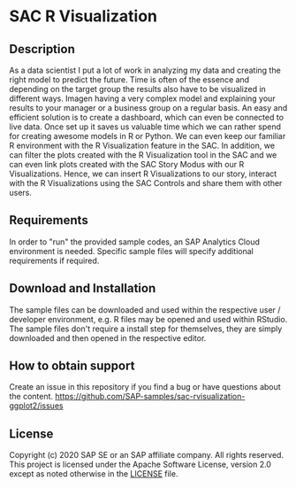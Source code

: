 # SAC R Visualization

## Description
As a data scientist I put a lot of work in analyzing my data and creating the right model to predict the future. Time is often of the essence and depending on the target group the results also have to be visualized in different ways. Imagen having a very complex model and explaining your results to your manager or a business group on a regular basis. An easy and efficient solution is to create a dashboard, which can even be connected to live data. Once set up it saves us valuable time which we can rather spend for creating awesome models in R or Python. We can even keep our familiar R environment with the R Visualization feature in the SAC. In addition, we can filter the plots created with the R Visualization tool in the SAC and we can even link plots created with the SAC Story Modus with our R Visualizations. Hence, we can insert R Visualizations to our story, interact with the R Visualizations using the SAC Controls and share them with other users. 

## Requirements
In order to "run" the provided sample codes, an SAP Analytics Cloud environment is needed. Specific sample files will specify additional requirements if required.

## Download and Installation
The sample files can be downloaded and used within the respective user / developer environment, e.g. R files may be opened and used within RStudio. The sample files don't require a install step for themselves, they are simply downloaded and then opened in the respective editor.

## How to obtain support
Create an issue in this repository if you find a bug or have questions about the content. 
https://github.com/SAP-samples/sac-rvisualization-ggplot2/issues

## License
Copyright (c) 2020 SAP SE or an SAP affiliate company. All rights reserved. This project is licensed under the Apache Software License, version 2.0 except as noted otherwise in the [LICENSE](LICENSES/Apache-2.0.txt) file.
